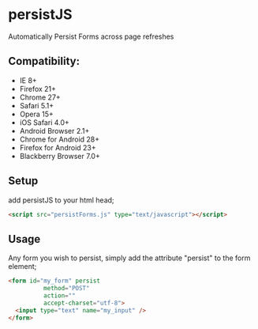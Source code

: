 persistJS
=========

Automatically Persist Forms across page refreshes

## Compatibility:
 * IE 8+
 * Firefox 21+
 * Chrome 27+
 * Safari 5.1+
 * Opera 15+
 * iOS Safari 4.0+
 * Android Browser 2.1+
 * Chrome for Android 28+
 * Firefox for Android 23+
 * Blackberry Browser 7.0+

## Setup

add persistJS to your html head;

```html
<script src="persistForms.js" type="text/javascript"></script>
```

## Usage

Any form you wish to persist, simply add the attribute "persist" to the form element;

```html
<form id="my_form" persist
          method="POST"
          action=""
          accept-charset="utf-8">
  <input type="text" name="my_input" />
</form>
```
